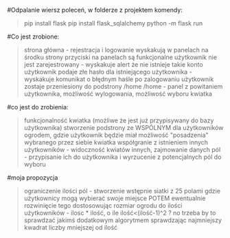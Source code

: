 #Odpalanie
wiersz poleceń, w folderze z projektem komendy:
> pip install flask
> pip install flask_sqlalchemy
> python -m flask run

#Co jest zrobione:
>strona główna - rejestracja i logowanie wyskakują w panelach na środku strony
>przyciski na panelach są funkcjonalne
>użytkownik nie jest zarejestrowany - wyskakuje alert że nie istnieje takie konto
>użytkownik podaje złe hasło dla istniejącego użytkownika - wyskakuje komunikat o błędnym haśle
>po zalogowaniu użytkownik zostaje przeniesiony do podstrony /home
>/home - panel z powitaniem użytkownika, możliwość wylogowania, możliwość wyboru kwiatka

#co jest do zrobienia:
>funkcjonalność kwiatka (możliwe że jest już przypisywany do bazy użytkownika)
>stworzenie podstrony ze WSPÓLNYM dla użytkowników ogrodem, gdzie użytkownik będzie miał możliwość "posadzenia" wybranego przez siebie kwiatka
>współgranie z istnieniem innych użytkowników - widoczność kwiatów innych, zajmowanie danych pól - przypisanie ich do użytkownika i wyrzucenie z potencjalnych pól do wyboru

#moja propozycja
>ograniczenie ilości pól - stworzenie wstępnie siatki z 25 polami gdzie użytkownicy mogą wybierać swoje miejsce
>POTEM ewentualnie rozwinięcie tego dostosowując rozmiar ogrodu do ilości użytkowników - ilosc * ilość, o ile ilość<(ilość-1)^2 ?
>no trzeba by to sprawdzać jakimś dodatkowym algorytmem sprawdzając najmniejszy kwadrat liczby mniejszej od ilość
